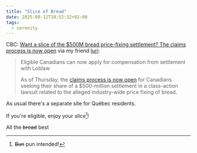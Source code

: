 ```yaml
---
title: "Slice of Bread"
date: 2025-09-12T18:52:32+02:00
tags:
  - serenity
---
```


CBC: [Want a slice of the $500M bread price-fixing settlement? The claims
process is now
open](https://www.cbc.ca/news/canada/bread-fixing-website-1.7631445) via my
friend [Iuri](https://blog.iuri.rs/):

> Eligible Canadians can now apply for compensation from settlement with Loblaw
>
> As of Thursday, the [claims process is now
> open](https://canadianbreadsettlement.ca/) for Canadians seeking their share
> of a $500-million settlement in a class-action lawsuit related to the alleged
> industry-wide price fixing of bread.

As usual there's a separate site for Québec residents.

If you're eligible, enjoy your _slice_[^1]!

All the ~~bread~~ best

[^1]: ~~Bun~~ pun intended!
